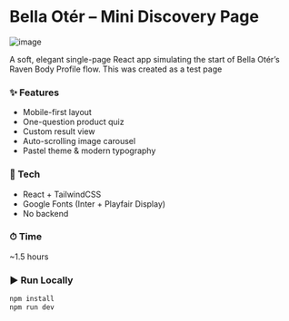 # Bella Otér – Mini Discovery Page

![image](https://github.com/user-attachments/assets/aae0d824-5948-4db7-af3d-c32082f897b6)

A soft, elegant single-page React app simulating the start of Bella Otér’s Raven Body Profile flow.
This was created as a test page

### ✨ Features
- Mobile-first layout
- One-question product quiz
- Custom result view
- Auto-scrolling image carousel
- Pastel theme & modern typography

### 🔧 Tech
- React + TailwindCSS
- Google Fonts (Inter + Playfair Display)
- No backend

### ⏱ Time
~1.5 hours

### ▶️ Run Locally
```bash
npm install
npm run dev

